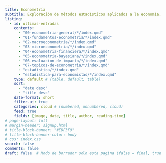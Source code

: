 ```yaml
---
title: Econometría
subtitle: Exploración de métodos estadísticos aplicados a la economía. Aquí encontrarás desde teoría econométrica hasta ejercicios prácticos, modelos de predicción, análisis de series de tiempo y aplicaciones en datos reales usando R, Gretl, Stata y otros.
listing:
  - id: ultimas-entradas
    contents: 
      - "00-econometria-general/*/index.qmd"
      - "01-fundamentos-econometria/*/index.qmd"
      - "02-macroeconometria/*/index.qmd"
      - "03-microeconometria/*/index.qmd"
      - "04-econometria-financiera/*/index.qmd"
      - "05-econometria-bayesiana/*/index.qmd"
      - "06-evaluacion-de-impacto/*/index.qmd"
      - "07-topicos-de-econometria/*/index.qmd"
      - "estadistica/*/index.qmd"
      - "estadistica-para-economistas/*/index.qmd"
    type: default # (table, default, table)
    sort: 
      - "date desc"
      - "title desc"
    date-format: short
    filter-ui: true
    categories: cloud # (numbered, unnumbered, cloud)
    feed: true
    fields: [image, date, title, author, reading-time]
# page-layout: full
# margin-header: signup.html
# title-block-banner: "#EDF3F9"
# title-block-banner-color: body
# css: index.css
search: false
comments: false
draft: false  # Modo de borrador solo esta pagina (false = final, true = borrador)
---
```

